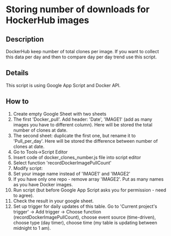# Storing number of downloads for HockerHub images

## Description
DockerHub keep number of total clones per image. If you want to collect this data per day and then to compare day per day trend use this script.

## Details

This script is using Google App Script and Docker API.

## How to
1. Create empty Google Sheet with two sheets
1. The first 'Docker_pull'. Add header: 'Date',	'IMAGE1' (add as many images you have to different column). Here will be stored the total number of clones at date.
1. The second sheet: duplicate the first one, but rename it to 'Pull_per_day'. Here will be stored the difference between number of clones at date.
1. Go to Tools->Script Editor
1. Insert code of docker_clones_number.js file into script editor 
1. Select function 'recordDockerImagePullCount'
1. Modify script:
 1. Set your image name instead of 'IMAGE1' and 'IMAGE2'
 1. If you have only one repo - remove array 'IMAGE2'. Put as many names as you have Docker images.
1. Run script (but before Google App Script asks you for permission - need to agree). 
1. Check the result in your google sheet.
1. Set up trigger for daily updates of this table. Go to 'Current project's trigger' -> Add trigger -> Choose function (recordDockerImagePullCount), choose event source (time-driven), choose type (day timer), choose time (my table is updating between midnight to 1 am).